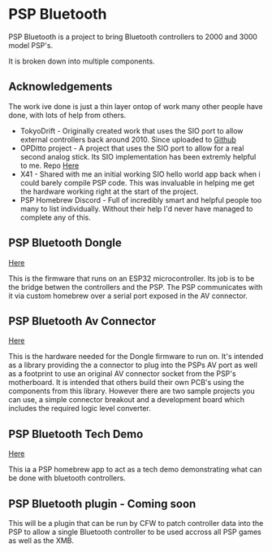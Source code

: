 # PSP Bluetooth

PSP Bluetooth is a project to bring Bluetooth controllers to 2000 and 3000 model PSP's.

It is broken down into multiple components.

## Acknowledgements

The work ive done is just a thin layer ontop of work many other people have done, with lots of help from others.

* TokyoDrift - Originally created work that uses the SIO port to allow external controllers back around 2010. Since uploaded to [Github](https://github.com/unraze/PSXControllerToPSP)
* OPDitto project - A project that uses the SIO port to allow for a real second analog stick. Its SIO implementation has been extremly helpful to me. Repo [Here](https://github.com/Operation-DITTO)
* X41 - Shared with me an initial working SIO hello world app back when i could barely compile PSP code. This was invaluable in helping me get the hardware working right at the start of the project.
* PSP Homebrew Discord - Full of incredibly smart and helpful people too many to list individually. Without their help I'd never have managed to complete any of this.

## PSP Bluetooth Dongle
[Here](https://github.com/ste2425/PSP-Bluetooth-Dongle)

This is the firmware that runs on an ESP32 microcontroller. Its job is to be the bridge betwen the controllers and the PSP. The PSP communicates with it via custom homebrew over a serial port exposed in the AV connector.

## PSP Bluetooth Av Connector
[Here](https://github.com/ste2425/PSP-Bluetooth-AVConnector)

This is the hardware needed for the Dongle firmware to run on. It's intended as a library providing the a connector to plug into the PSPs AV port as well as a footprint to use an original AV connector socket from the PSP's motherboard.
It is intended that others build their own PCB's using the components from this library. However there are two sample projects you can use, a simple connector breakout and a development board which includes the required logic level converter.

## PSP Bluetooth Tech Demo
[Here](https://github.com/ste2425/PSP-Bluetooth-TechDemo)

This ia a PSP homebrew app to act as a tech demo demonstrating what can be done with bluetooth controllers.

## PSP Bluetooth plugin - Coming soon
This will be a plugin that can be run by CFW to patch controller data into the PSP to allow a single Bluetooth controller to be used accross all PSP games as well as the XMB.

